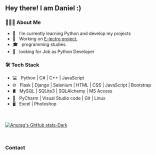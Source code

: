 <h2> Hey there! I am Daniel :)


<h3> 👨🏻‍💻 About Me </h3>

- 🔭 &nbsp; I’m currently learning Python and develop my projects
- :construction_worker: &nbsp; Working on <a href="https://github.com/dani37x/E-lectro"> E-lectro project. </a>
- 🎓 &nbsp; programming studies.
- 💼 &nbsp; looking for Job as Python Developer

<h3>🛠 Tech Stack</h3>

- 💻 &nbsp; Python | C# | C++ | JavaScript  
- 🌐 &nbsp; Flask | Django | Selenium | HTML | CSS | JavaScript | Bootstrap 
- 🛢 &nbsp; MySQL | SQLite3 | SQLAlchemy | MS Access
- 🔧 &nbsp; PyCharm | Visual Studio code | Git | Linux
- 🖥 &nbsp;   Excel | Photoshop 

<br>

[![Anurag's GitHub stats-Dark](https://github-readme-stats.vercel.app/api?username=dani37x&show_icons=true&theme=dark#gh-dark-mode-only)](https://github.com/dani37x/github-readme-stats#gh-dark-mode-only)

</br>

<h3> Contact </h3>

